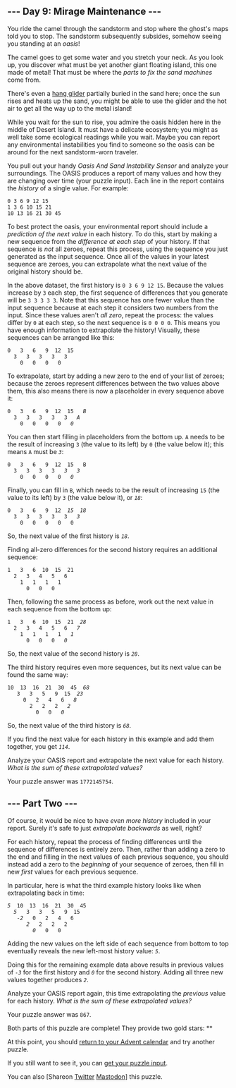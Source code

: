 <main>
<article class="day-desc"><h2>--- Day 9: Mirage Maintenance ---</h2><p>You ride the camel through the sandstorm and stop where the ghost's maps told you to stop. <span title="The sound of a sandstorm slowly settling.">The sandstorm subsequently subsides, somehow seeing you standing at an <em>oasis</em>!</span></p>
<p>The camel goes to get some water and you stretch your neck. As you look up, you discover what must be yet another giant floating island, this one made of metal! That must be where the <em>parts to fix the sand machines</em> come from.</p>
<p>There's even a <a href="https://en.wikipedia.org/wiki/Hang_gliding" target="_blank">hang glider</a> partially buried in the sand here; once the sun rises and heats up the sand, you might be able to use the glider and the hot air to get all the way up to the metal island!</p>
<p>While you wait for the sun to rise, you admire the oasis hidden here in the middle of Desert Island. It must have a delicate ecosystem; you might as well take some ecological readings while you wait. Maybe you can report any environmental instabilities you find to someone so the oasis can be around for the next sandstorm-worn traveler.</p>
<p>You pull out your handy <em>Oasis And Sand Instability Sensor</em> and analyze your surroundings. The OASIS produces a report of many values and how they are changing over time (your puzzle input). Each line in the report contains the <em>history</em> of a single value. For example:</p>
<pre><code>0 3 6 9 12 15
1 3 6 10 15 21
10 13 16 21 30 45
</code></pre>
<p>To best protect the oasis, your environmental report should include a <em>prediction of the next value</em> in each history. To do this, start by making a new sequence from the <em>difference at each step</em> of your history. If that sequence is <em>not</em> all zeroes, repeat this process, using the sequence you just generated as the input sequence. Once all of the values in your latest sequence are zeroes, you can extrapolate what the next value of the original history should be.</p>
<p>In the above dataset, the first history is <code>0 3 6 9 12 15</code>. Because the values increase by <code>3</code> each step, the first sequence of differences that you generate will be <code>3 3 3 3 3</code>. Note that this sequence has one fewer value than the input sequence because at each step it considers two numbers from the input. Since these values aren't <em>all zero</em>, repeat the process: the values differ by <code>0</code> at each step, so the next sequence is <code>0 0 0 0</code>. This means you have enough information to extrapolate the history! Visually, these sequences can be arranged like this:</p>
<pre><code>0   3   6   9  12  15
  3   3   3   3   3
    0   0   0   0
</code></pre>
<p>To extrapolate, start by adding a new zero to the end of your list of zeroes; because the zeroes represent differences between the two values above them, this also means there is now a placeholder in every sequence above it:<p>
<pre><code>0   3   6   9  12  15   <em>B</em>
  3   3   3   3   3   <em>A</em>
    0   0   0   0   <em>0</em>
</code></pre>
<p>You can then start filling in placeholders from the bottom up. <code>A</code> needs to be the result of increasing <code>3</code> (the value to its left) by <code>0</code> (the value below it); this means <code>A</code> must be <code><em>3</em></code>:</p>
<pre><code>0   3   6   9  12  15   B
  3   3   3   3   <em>3</em>   <em>3</em>
    0   0   0   0   <em>0</em>
</code></pre>
<p>Finally, you can fill in <code>B</code>, which needs to be the result of increasing <code>15</code> (the value to its left) by <code>3</code> (the value below it), or <code><em>18</em></code>:</p>
<pre><code>0   3   6   9  12  <em>15</em>  <em>18</em>
  3   3   3   3   3   <em>3</em>
    0   0   0   0   0
</code></pre>
<p>So, the next value of the first history is <code><em>18</em></code>.</p>
<p>Finding all-zero differences for the second history requires an additional sequence:</p>
<pre><code>1   3   6  10  15  21
  2   3   4   5   6
    1   1   1   1
      0   0   0
</code></pre>
<p>Then, following the same process as before, work out the next value in each sequence from the bottom up:</p>
<pre><code>1   3   6  10  15  21  <em>28</em>
  2   3   4   5   6   <em>7</em>
    1   1   1   1   <em>1</em>
      0   0   0   <em>0</em>
</code></pre>
<p>So, the next value of the second history is <code><em>28</em></code>.</p>
<p>The third history requires even more sequences, but its next value can be found the same way:</p>
<pre><code>10  13  16  21  30  45  <em>68</em>
   3   3   5   9  15  <em>23</em>
     0   2   4   6   <em>8</em>
       2   2   2   <em>2</em>
         0   0   <em>0</em>
</code></pre>
<p>So, the next value of the third history is <code><em>68</em></code>.</p>
<p>If you find the next value for each history in this example and add them together, you get <code><em>114</em></code>.</p>
<p>Analyze your OASIS report and extrapolate the next value for each history. <em>What is the sum of these extrapolated values?</em></p>
</article>
<p>Your puzzle answer was <code>1772145754</code>.</p><article class="day-desc"><h2 id="part2">--- Part Two ---</h2><p>Of course, it would be nice to have <em>even more history</em> included in your report. Surely it's safe to just <em>extrapolate backwards</em> as well, right?</p>
<p>For each history, repeat the process of finding differences until the sequence of differences is entirely zero. Then, rather than adding a zero to the end and filling in the next values of each previous sequence, you should instead add a zero to the <em>beginning</em> of your sequence of zeroes, then fill in new <em>first</em> values for each previous sequence.</p>
<p>In particular, here is what the third example history looks like when extrapolating back in time:</p>
<pre><code><em>5</em>  10  13  16  21  30  45
  <em>5</em>   3   3   5   9  15
   <em>-2</em>   0   2   4   6
      <em>2</em>   2   2   2
        <em>0</em>   0   0
</code></pre>
<p>Adding the new values on the left side of each sequence from bottom to top eventually reveals the new left-most history value: <code><em>5</em></code>.</p>
<p>Doing this for the remaining example data above results in previous values of <code><em>-3</em></code> for the first history and <code><em>0</em></code> for the second history. Adding all three new values together produces <code><em>2</em></code>.</p>
<p>Analyze your OASIS report again, this time extrapolating the <em>previous</em> value for each history. <em>What is the sum of these extrapolated values?</em></p>
</article>
<p>Your puzzle answer was <code>867</code>.</p><p class="day-success">Both parts of this puzzle are complete! They provide two gold stars: **</p>
<p>At this point, you should <a href="/2023">return to your Advent calendar</a> and try another puzzle.</p>
<p>If you still want to see it, you can <a href="9/input" target="_blank">get your puzzle input</a>.</p>
<p>You can also <span class="share">[Share<span class="share-content">on
  <a href="https://twitter.com/intent/tweet?text=I%27ve+completed+%22Mirage+Maintenance%22+%2D+Day+9+%2D+Advent+of+Code+2023&amp;url=https%3A%2F%2Fadventofcode%2Ecom%2F2023%2Fday%2F9&amp;related=ericwastl&amp;hashtags=AdventOfCode" target="_blank">Twitter</a>
  <a href="javascript:void(0);" onclick="var ms; try{ms=localStorage.getItem('mastodon.server')}finally{} if(typeof ms!=='string')ms=''; ms=prompt('Mastodon Server?',ms); if(typeof ms==='string' && ms.length){this.href='https://'+ms+'/share?text=I%27ve+completed+%22Mirage+Maintenance%22+%2D+Day+9+%2D+Advent+of+Code+2023+%23AdventOfCode+https%3A%2F%2Fadventofcode%2Ecom%2F2023%2Fday%2F9';try{localStorage.setItem('mastodon.server',ms);}finally{}}else{return false;}" target="_blank">Mastodon</a
></span>]</span> this puzzle.</p>
</main>
